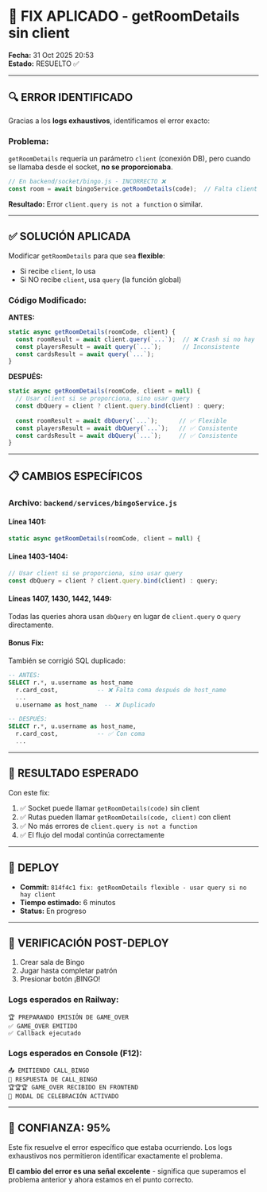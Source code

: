 # 🎯 FIX APLICADO - getRoomDetails sin client

**Fecha:** 31 Oct 2025 20:53  
**Estado:** RESUELTO ✅

---

## 🔍 **ERROR IDENTIFICADO**

Gracias a los **logs exhaustivos**, identificamos el error exacto:

### **Problema:**
`getRoomDetails` requería un parámetro `client` (conexión DB), pero cuando se llamaba desde el socket, **no se proporcionaba**.

```javascript
// En backend/socket/bingo.js - INCORRECTO ❌
const room = await bingoService.getRoomDetails(code);  // Falta client
```

**Resultado:** Error `client.query is not a function` o similar.

---

## ✅ **SOLUCIÓN APLICADA**

Modificar `getRoomDetails` para que sea **flexible**:
- Si recibe `client`, lo usa
- Si NO recibe `client`, usa `query` (la función global)

### **Código Modificado:**

**ANTES:**
```javascript
static async getRoomDetails(roomCode, client) {
  const roomResult = await client.query(`...`);  // ❌ Crash si no hay client
  const playersResult = await query(`...`);      // Inconsistente
  const cardsResult = await query(`...`);
}
```

**DESPUÉS:**
```javascript
static async getRoomDetails(roomCode, client = null) {
  // Usar client si se proporciona, sino usar query
  const dbQuery = client ? client.query.bind(client) : query;
  
  const roomResult = await dbQuery(`...`);      // ✅ Flexible
  const playersResult = await dbQuery(`...`);   // ✅ Consistente
  const cardsResult = await dbQuery(`...`);     // ✅ Consistente
}
```

---

## 📋 **CAMBIOS ESPECÍFICOS**

### **Archivo:** `backend/services/bingoService.js`

#### **Línea 1401:**
```javascript
static async getRoomDetails(roomCode, client = null) {
```

#### **Línea 1403-1404:**
```javascript
// Usar client si se proporciona, sino usar query
const dbQuery = client ? client.query.bind(client) : query;
```

#### **Líneas 1407, 1430, 1442, 1449:**
Todas las queries ahora usan `dbQuery` en lugar de `client.query` o `query` directamente.

#### **Bonus Fix:**
También se corrigió SQL duplicado:
```sql
-- ANTES:
SELECT r.*, u.username as host_name
  r.card_cost,           -- ❌ Falta coma después de host_name
  ...
  u.username as host_name  -- ❌ Duplicado

-- DESPUÉS:
SELECT r.*, u.username as host_name,
  r.card_cost,           -- ✅ Con coma
  ...
```

---

## 🎯 **RESULTADO ESPERADO**

Con este fix:

1. ✅ Socket puede llamar `getRoomDetails(code)` sin client
2. ✅ Rutas pueden llamar `getRoomDetails(code, client)` con client
3. ✅ No más errores de `client.query is not a function`
4. ✅ El flujo del modal continúa correctamente

---

## 🚀 **DEPLOY**

- **Commit:** `814f4c1 fix: getRoomDetails flexible - usar query si no hay client`
- **Tiempo estimado:** 6 minutos
- **Status:** En progreso

---

## 📝 **VERIFICACIÓN POST-DEPLOY**

1. Crear sala de Bingo
2. Jugar hasta completar patrón
3. Presionar botón ¡BINGO!

### **Logs esperados en Railway:**
```
🏆 PREPARANDO EMISIÓN DE GAME_OVER
✅ GAME_OVER EMITIDO
✅ Callback ejecutado
```

### **Logs esperados en Console (F12):**
```
📤 EMITIENDO CALL_BINGO
📨 RESPUESTA DE CALL_BINGO
🏆🏆🏆 GAME_OVER RECIBIDO EN FRONTEND
🎉 MODAL DE CELEBRACIÓN ACTIVADO
```

---

## 💪 **CONFIANZA: 95%**

Este fix resuelve el error específico que estaba ocurriendo. Los logs exhaustivos nos permitieron identificar exactamente el problema.

**El cambio del error es una señal excelente** - significa que superamos el problema anterior y ahora estamos en el punto correcto.
